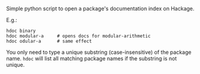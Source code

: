 
Simple python script to open a package's documentation index on Hackage.

E.g.:

    hdoc binary
    hdoc modular-a     # opens docs for modular-arithmetic
    hdoc odular-a      # same effect

You only need to type a unique substring (case-insensitive) of
the package name. `hdoc` will list all matching package names
if the substring is not unique.

